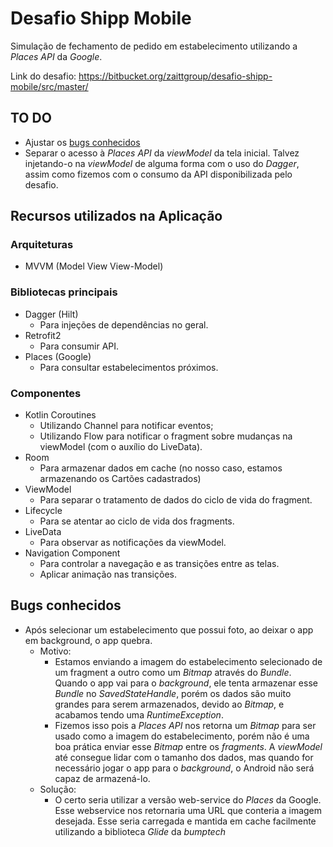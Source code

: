 # Desafio Shipp Mobile
Simulação de fechamento de pedido em estabelecimento utilizando a *Places API* da *Google*.

Link do desafio: https://bitbucket.org/zaittgroup/desafio-shipp-mobile/src/master/

## TO DO
* Ajustar os [bugs conhecidos](#bugs-conhecidos)
* Separar o acesso à *Places API* da *viewModel* da tela inicial. Talvez injetando-o na *viewModel* de alguma forma com o uso do *Dagger*, assim como fizemos com o consumo da API disponibilizada pelo desafio.

## Recursos utilizados na Aplicação
### Arquiteturas
* MVVM (Model View View-Model)

### Bibliotecas principais
* Dagger (Hilt)
  * Para injeções de dependências no geral.
* Retrofit2
  * Para consumir API.
* Places (Google)
  * Para consultar estabelecimentos próximos.

### Componentes
* Kotlin Coroutines
  * Utilizando Channel para notificar eventos;
  * Utilizando Flow para notificar o fragment sobre mudanças na viewModel (com o auxílio do LiveData).
* Room
  * Para armazenar dados em cache (no nosso caso, estamos armazenando os Cartões cadastrados)
* ViewModel
  * Para separar o tratamento de dados do ciclo de vida do fragment.
* Lifecycle
  * Para se atentar ao ciclo de vida dos fragments.
* LiveData
  * Para observar as notificações da viewModel.
* Navigation Component
  * Para controlar a navegação e as transições entre as telas.
  * Aplicar animação nas transições.

## Bugs conhecidos
* Após selecionar um estabelecimento que possui foto, ao deixar o app em background, o app quebra.
  * Motivo:
    * Estamos enviando a imagem do estabelecimento selecionado de um fragment a outro como um *Bitmap* através do *Bundle*. Quando o app vai para o *background*, ele tenta armazenar esse *Bundle* no *SavedStateHandle*, porém os dados são muito grandes para serem armazenados, devido ao *Bitmap*, e acabamos tendo uma *RuntimeException*.
	* Fizemos isso pois a *Places API* nos retorna um *Bitmap* para ser usado como a imagem do estabelecimento, porém não é uma boa prática enviar esse *Bitmap* entre os *fragments*. A *viewModel* até consegue lidar com o tamanho dos dados, mas quando for necessário jogar o app para o *background*, o Android não será capaz de armazená-lo.
  * Solução:
    * O certo seria utilizar a versão web-service do *Places* da Google. Esse webservice nos retornaria uma URL que conteria a imagem desejada. Esse seria carregada e mantida em cache facilmente utilizando a biblioteca *Glide* da *bumptech*
